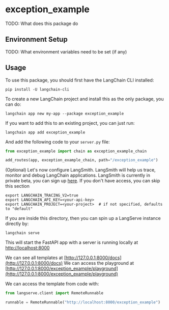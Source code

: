 # exception_example

TODO: What does this package do

## Environment Setup

TODO: What environment variables need to be set (if any)

## Usage

To use this package, you should first have the LangChain CLI installed:

```shell
pip install -U langchain-cli
```

To create a new LangChain project and install this as the only package, you can do:

```shell
langchain app new my-app --package exception_example
```

If you want to add this to an existing project, you can just run:

```shell
langchain app add exception_example
```

And add the following code to your `server.py` file:
```python
from exception_example import chain as exception_example_chain

add_routes(app, exception_example_chain, path="/exception_example")
```

(Optional) Let's now configure LangSmith. 
LangSmith will help us trace, monitor and debug LangChain applications. 
LangSmith is currently in private beta, you can sign up [here](https://smith.langchain.com/). 
If you don't have access, you can skip this section


```shell
export LANGCHAIN_TRACING_V2=true
export LANGCHAIN_API_KEY=<your-api-key>
export LANGCHAIN_PROJECT=<your-project>  # if not specified, defaults to "default"
```

If you are inside this directory, then you can spin up a LangServe instance directly by:

```shell
langchain serve
```

This will start the FastAPI app with a server is running locally at 
[http://localhost:8000](http://localhost:8000)

We can see all templates at [http://127.0.0.1:8000/docs](http://127.0.0.1:8000/docs)
We can access the playground at [http://127.0.0.1:8000/exception_example/playground](http://127.0.0.1:8000/exception_example/playground)  

We can access the template from code with:

```python
from langserve.client import RemoteRunnable

runnable = RemoteRunnable("http://localhost:8000/exception_example")
```